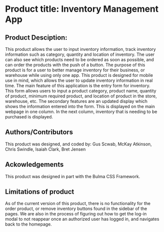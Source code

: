# Product title: Inventory Management App

## Product Desciption: 
This product allows the user to input inventory information, track inventory information such as category, quantity and location of inventory. The user can also see which products need to be ordered as soon as possible, and can order the products with the push of a button. 
The purpose of this product is for a user to better manage inventory for their business, or warehouse while using only one app. This product is designed for mobile use in mind, which allows the user to update inventory information in real time. 
The main feature of this application is the entry form for inventory. This form allows users to input a product category, product name, quantity of product, minimum required product, and location of product in the store, warehouse, etc.
The secondary features are an updated display which shows the information entered into the form. This is displayed on the main webpage in one column. In the next column, inventory that is needing to be purchased is displayed.

## Authors/Contributors
This product was designed, and coded by: Gus Scwab, McKay Atkinson, Chris Swindle, Isaiah Clark, Bret Jensen

## Ackowledgements
This product was designed in part with the Bulma CSS Framework.

## Limitations of product
As of the current version of this product, there is no functionality for the order product, or remove inventory buttons found in the sidebar of the pages. 
We are also in the process of figuring out how to get the log-in modal to not reappear once an authorized user has logged in, and navigates back to the homepage. 

